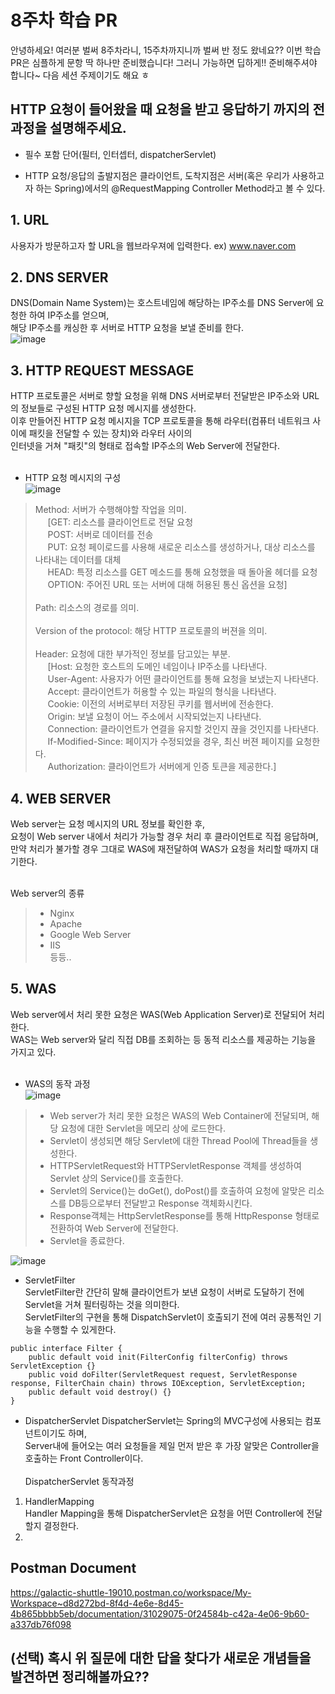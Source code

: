 # 8주차 학습 PR

안녕하세요! 여러분 벌써 8주차라니, 15주차까지니까 벌써 반 정도 왔네요??
이번 학습 PR은 심플하게 문항 딱 하나만 준비했습니다!
그러니 가능하면 딥하게!! 준비해주셔야 합니다~ 다음 세션 주제이기도 해요 ㅎ

## HTTP 요청이 들어왔을 때 요청을 받고 응답하기 까지의 전 과정을 설명해주세요.
* 필수 포함 단어(필터, 인터셉터, dispatcherServlet)

* HTTP 요청/응답의 출발지점은 클라이언트, 도착지점은 서버(혹은 우리가 사용하고자 하는 Spring)에서의 @RequestMapping Controller Method라고 볼 수 있다.

## 1. URL
사용자가 방문하고자 할 URL을 웹브라우져에 입력한다.  ex) www.naver.com </br>

## 2. DNS SERVER
DNS(Domain Name System)는 호스트네임에 해당하는 IP주소를 DNS Server에 요청한 하여 IP주소를 얻으며,<br>
해당 IP주소를 캐싱한 후 서버로 HTTP 요청을 보낼 준비를 한다. <br>
![image](https://github.com/wambatcodeeee/COW-Spring-2/assets/103747580/fe696e1f-2e51-412c-873c-8a236a8bfbd3)


## 3. HTTP REQUEST MESSAGE
HTTP 프로토콜은 서버로 향할 요청을 위해 DNS 서버로부터 전달받은 IP주소와 URL의 정보들로 구성된 HTTP 요청 메시지를 생성한다.<br>
이후 만들어진 HTTP 요청 메시지을 TCP 프로토콜을 통해 라우터(컴퓨터 네트워크 사이에 패킷을 전달할 수 있는 장치)와 라우터 사이의<br>
인터넷을 거쳐 "패킷"의 형태로 접속할 IP주소의 Web Server에 전달한다.<br><br>

* HTTP 요청 메시지의 구성</br>
![image](https://github.com/wambatcodeeee/COW-Spring-2/assets/103747580/d86107b0-5507-4a9d-ae44-20ef3cfcf476) <br>
> Method: 서버가 수행해야할 작업을 의미.<br>
&nbsp;&nbsp;&nbsp;&nbsp; [GET: 리소스를 클라이언트로 전달 요청</br>
&nbsp;&nbsp;&nbsp;&nbsp; POST: 서버로 데이터를 전송</br>
&nbsp;&nbsp;&nbsp;&nbsp; PUT: 요청 페이로드를 사용해 새로운 리소스를 생성하거나, 대상 리소스를 나타내는 데이터를 대체</br>
&nbsp;&nbsp;&nbsp;&nbsp; HEAD: 특정 리소스를 GET 메소드를 통해 요청했을 때 돌아올 헤더를 요청<br>
&nbsp;&nbsp;&nbsp;&nbsp; OPTION: 주어진 URL 또는 서버에 대해 허용된 통신 옵션을 요청]<br><br>
> Path: 리소스의 경로를 의미.<br><br>
> Version of the protocol: 해당 HTTP 프로토콜의 버젼을 의미.<br><br>
> Header: 요청에 대한 부가적인 정보를 담고있는 부분.<br>
&nbsp;&nbsp;&nbsp;&nbsp; [Host: 요청한 호스트의 도메인 네임이나 IP주소를 나타낸다.<br>
&nbsp;&nbsp;&nbsp;&nbsp; User-Agent: 사용자가 어떤 클라이언트를 통해 요청을 보냈는지 나타낸다.<br>
&nbsp;&nbsp;&nbsp;&nbsp; Accept: 클라이언트가 허용할 수 있는 파일의 형식을 나타낸다.<br>
&nbsp;&nbsp;&nbsp;&nbsp; Cookie: 이전의 서버로부터 저장된 쿠키를 웹서버에 전송한다.<br>
&nbsp;&nbsp;&nbsp;&nbsp; Origin: 보낼 요청이 어느 주소에서 시작되었는지 나타낸다.<br>
&nbsp;&nbsp;&nbsp;&nbsp; Connection: 클라이언트가 연결을 유지할 것인지 끊을 것인지를 나타낸다.<br>
&nbsp;&nbsp;&nbsp;&nbsp; If-Modified-Since: 페이지가 수정되었을 경우, 최신 버젼 페이지를 요청한다.<br>
&nbsp;&nbsp;&nbsp;&nbsp; Authorization: 클라이언트가 서버에게 인증 토큰을 제공한다.]<br>

## 4. WEB SERVER
Web server는 요청 메시지의 URL 정보를 확인한 후,<br>
요청이 Web server 내에서 처리가 가능할 경우 처리 후 클라이언트로 직접 응답하며,<br>
만약 처리가 불가할 경우 그대로 WAS에 재전달하여 WAS가 요청을 처리할 때까지 대기한다.<br><br>

Web server의 종류<br>
>- Nginx
>- Apache
>- Google Web Server
>- IIS<br>
등등..

## 5. WAS
Web server에서 처리 못한 요청은 WAS(Web Application Server)로 전달되어 처리한다.<br>
WAS는 Web server와 달리 직접 DB를 조회하는 등 동적 리소스를 제공하는 기능을 가지고 있다.<br><br>
- WAS의 동작 과정<br>
![image](https://github.com/wambatcodeeee/COW-Spring-2/assets/103747580/fe4f370c-1555-40c6-a67e-567af135a55e)
>- Web server가 처리 못한 요청은 WAS의 Web Container에 전달되며, 해당 요청에 대한 Servlet을 메모리 상에 로드한다.
>- Servlet이 생성되면 해당 Servlet에 대한 Thread Pool에 Thread들을 생성한다.
>- HTTPServletRequest와 HTTPServletResponse 객체를 생성하여 Servlet 상의 Service()를 호출한다.
>- Servlet의 Service()는 doGet(), doPost()를 호출하여 요청에 알맞은 리소스를 DB등으로부터 전달받고 Response 객체화시킨다.
>- Response객체는 HttpServletResponse를 통해 HttpResponse 형태로 전환하여 Web Server에 전달한다.
>- Servlet을 종료한다.


![image](https://github.com/wambatcodeeee/COW-Spring-2/assets/103747580/8cd9b2b0-e12a-48c8-8aee-e23d2f9e1a3b)

- ServletFilter<br>
ServletFilter란 간단히 말해 클라이언트가 보낸 요청이 서버로 도달하기 전에 Servlet을 거쳐 필터링하는 것을 의미한다.<br>
ServletFilter의 구현을 통해 DispatchServlet이 호출되기 전에 여러 공통적인 기능을 수행할 수 있게한다.

```
public interface Filter {
    public default void init(FilterConfig filterConfig) throws ServletException {}
    public void doFilter(ServletRequest request, ServletResponse response, FilterChain chain) throws IOException, ServletException;
    public default void destroy() {}
}
```

- DispatcherServlet
DispatcherServlet는 Spring의 MVC구성에 사용되는 컴포넌트이기도 하며,<br>
Server내에 들어오는 여러 요청들을 제일 먼저 받은 후 가장 알맞은 Controller을 호출하는 Front Controller이다.<br><br>
DispatcherServlet 동작과정<br>
1. HandlerMapping<br>
Handler Mapping을 통해 DispatcherServlet은 요청을 어떤 Controller에 전달할지 결정한다.
2. 




## Postman Document
https://galactic-shuttle-19010.postman.co/workspace/My-Workspace~d8d272bd-8f4d-4e6e-8d45-4b865bbbb5eb/documentation/31029075-0f24584b-c42a-4e06-9b60-a337db76f098
## (선택) 혹시 위 질문에 대한 답을 찾다가 새로운 개념들을 발견하면 정리해볼까요??

